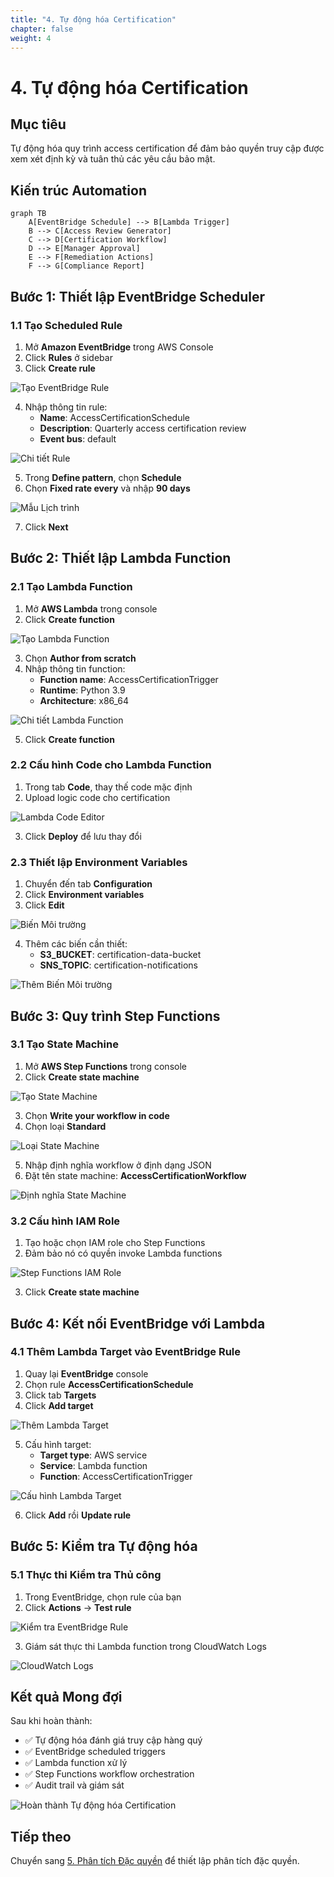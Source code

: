 ```yaml
---
title: "4. Tự động hóa Certification"
chapter: false
weight: 4
---
```


# 4. Tự động hóa Certification

## Mục tiêu

Tự động hóa quy trình access certification để đảm bảo quyền truy cập được xem xét định kỳ và tuân thủ các yêu cầu bảo mật.

## Kiến trúc Automation

```mermaid
graph TB
    A[EventBridge Schedule] --> B[Lambda Trigger]
    B --> C[Access Review Generator]
    C --> D[Certification Workflow]
    D --> E[Manager Approval]
    E --> F[Remediation Actions]
    F --> G[Compliance Report]
```

## Bước 1: Thiết lập EventBridge Scheduler

### 1.1 Tạo Scheduled Rule

1. Mở **Amazon EventBridge** trong AWS Console
2. Click **Rules** ở sidebar
3. Click **Create rule**

![Tạo EventBridge Rule](/images/4/create-eventbridge-rule.png?featherlight=false&width=90pc)

4. Nhập thông tin rule:
   - **Name**: AccessCertificationSchedule
   - **Description**: Quarterly access certification review
   - **Event bus**: default

![Chi tiết Rule](/images/4/rule-details.png?featherlight=false&width=90pc)

5. Trong **Define pattern**, chọn **Schedule**
6. Chọn **Fixed rate every** và nhập **90 days**

![Mẫu Lịch trình](/images/4/schedule-pattern.png?featherlight=false&width=90pc)

7. Click **Next**

## Bước 2: Thiết lập Lambda Function

### 2.1 Tạo Lambda Function

1. Mở **AWS Lambda** trong console
2. Click **Create function**

![Tạo Lambda Function](/images/4/create-lambda-function.png?featherlight=false&width=90pc)

3. Chọn **Author from scratch**
4. Nhập thông tin function:
   - **Function name**: AccessCertificationTrigger
   - **Runtime**: Python 3.9
   - **Architecture**: x86_64

![Chi tiết Lambda Function](/images/4/lambda-function-details.png?featherlight=false&width=90pc)

5. Click **Create function**

### 2.2 Cấu hình Code cho Lambda Function

1. Trong tab **Code**, thay thế code mặc định
2. Upload logic code cho certification

![Lambda Code Editor](/images/4/lambda-code-editor.png?featherlight=false&width=90pc)

3. Click **Deploy** để lưu thay đổi

### 2.3 Thiết lập Environment Variables

1. Chuyển đến tab **Configuration**
2. Click **Environment variables**
3. Click **Edit**

![Biến Môi trường](/images/4/environment-variables.png?featherlight=false&width=90pc)

4. Thêm các biến cần thiết:
   - **S3_BUCKET**: certification-data-bucket
   - **SNS_TOPIC**: certification-notifications

![Thêm Biến Môi trường](/images/4/add-env-variables.png?featherlight=false&width=90pc)

## Bước 3: Quy trình Step Functions

### 3.1 Tạo State Machine

1. Mở **AWS Step Functions** trong console
2. Click **Create state machine**

![Tạo State Machine](/images/4/create-state-machine.png?featherlight=false&width=90pc)

3. Chọn **Write your workflow in code**
4. Chọn loại **Standard**

![Loại State Machine](/images/4/state-machine-type.png?featherlight=false&width=90pc)

5. Nhập định nghĩa workflow ở định dạng JSON
6. Đặt tên state machine: **AccessCertificationWorkflow**

![Định nghĩa State Machine](/images/4/state-machine-definition.png?featherlight=false&width=90pc)

### 3.2 Cấu hình IAM Role

1. Tạo hoặc chọn IAM role cho Step Functions
2. Đảm bảo nó có quyền invoke Lambda functions

![Step Functions IAM Role](/images/4/stepfunctions-iam-role.png?featherlight=false&width=90pc)

3. Click **Create state machine**

## Bước 4: Kết nối EventBridge với Lambda

### 4.1 Thêm Lambda Target vào EventBridge Rule

1. Quay lại **EventBridge** console
2. Chọn rule **AccessCertificationSchedule**
3. Click tab **Targets**
4. Click **Add target**

![Thêm Lambda Target](/images/4/add-lambda-target.png?featherlight=false&width=90pc)

5. Cấu hình target:
   - **Target type**: AWS service
   - **Service**: Lambda function
   - **Function**: AccessCertificationTrigger

![Cấu hình Lambda Target](/images/4/configure-lambda-target.png?featherlight=false&width=90pc)

6. Click **Add** rồi **Update rule**

## Bước 5: Kiểm tra Tự động hóa

### 5.1 Thực thi Kiểm tra Thủ công

1. Trong EventBridge, chọn rule của bạn
2. Click **Actions** → **Test rule**

![Kiểm tra EventBridge Rule](/images/4/test-eventbridge-rule.png?featherlight=false&width=90pc)

3. Giám sát thực thi Lambda function trong CloudWatch Logs

![CloudWatch Logs](/images/4/cloudwatch-logs.png?featherlight=false&width=90pc)

## Kết quả Mong đợi

Sau khi hoàn thành:

- ✅ Tự động hóa đánh giá truy cập hàng quý
- ✅ EventBridge scheduled triggers
- ✅ Lambda function xử lý
- ✅ Step Functions workflow orchestration
- ✅ Audit trail và giám sát

![Hoàn thành Tự động hóa Certification](/images/4/automation-complete.png?featherlight=false&width=90pc)

## Tiếp theo

Chuyển sang [5. Phân tích Đặc quyền](../5-phan-tich-dac-quyen) để thiết lập phân tích đặc quyền.